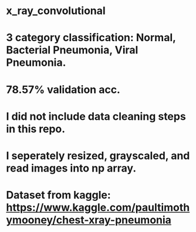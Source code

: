 # x_ray_convolutional

# 3 category classification: Normal, Bacterial Pneumonia, Viral Pneumonia.
# 78.57% validation acc.

# I did not include data cleaning steps in this repo.
# I seperately resized, grayscaled, and read images into np array.
# Dataset from kaggle: https://www.kaggle.com/paultimothymooney/chest-xray-pneumonia

